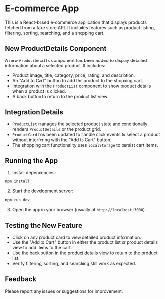 # E-commerce App

This is a React-based e-commerce application that displays products fetched from a fake store API. It includes features such as product listing, filtering, sorting, searching, and a shopping cart.

## New ProductDetails Component

A new `ProductDetails` component has been added to display detailed information about a selected product. It includes:

- Product image, title, category, price, rating, and description.
- An "Add to Cart" button to add the product to the shopping cart.
- Integration with the `ProductList` component to show product details when a product is clicked.
- A back button to return to the product list view.

## Integration Details

- `ProductList` manages the selected product state and conditionally renders `ProductDetails` or the product grid.
- `ProductCard` has been updated to handle click events to select a product without interfering with the "Add to Cart" button.
- The shopping cart functionality uses `localStorage` to persist cart items.

## Running the App

1. Install dependencies:

```bash
npm install
```

2. Start the development server:

```bash
npm run dev
```

3. Open the app in your browser (usually at `http://localhost:3000`).

## Testing the New Feature

- Click on any product card to view detailed product information.
- Use the "Add to Cart" button in either the product list or product details view to add items to the cart.
- Use the back button in the product details view to return to the product list.
- Verify filtering, sorting, and searching still work as expected.

## Feedback

Please report any issues or suggestions for improvement.

